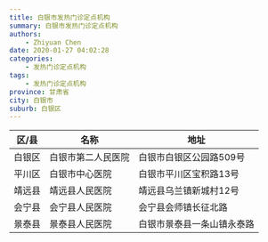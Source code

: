 ```yaml
---
title: 白银市发热门诊定点机构
summary: 白银市发热门诊定点机构
authors: 
    - Zhiyuan Chen
date: 2020-01-27 04:02:28
categories: 
    - 发热门诊定点机构
tags: 
    - 发热门诊定点机构
province: 甘肃省
city: 白银市
suburb: 白银区
---
```


|  区/县  |  名称  |  地址  |
|------|-------|------|
|  白银区  |  白银市第二人民医院  |  白银市白银区公园路509号  
|  平川区  |  白银市中心医院  |  白银市平川区宝积路13号  
|  靖远县  |  靖远县人民医院  |  靖远县乌兰镇新城村12号  
|  会宁县  |  会宁县人民医院  |  会宁县会师镇长征北路  
|  景泰县  |  景泰县人民医院  |  白银市景泰县一条山镇永泰路  

